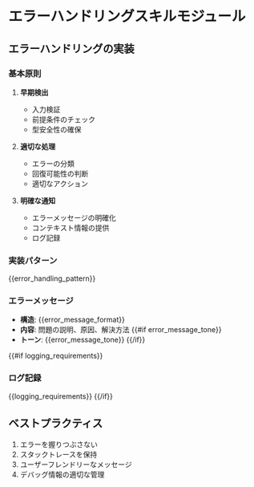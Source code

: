 # エラーハンドリングスキルモジュール

## エラーハンドリングの実装

### 基本原則

1. **早期検出**
   - 入力検証
   - 前提条件のチェック
   - 型安全性の確保

2. **適切な処理**
   - エラーの分類
   - 回復可能性の判断
   - 適切なアクション

3. **明確な通知**
   - エラーメッセージの明確化
   - コンテキスト情報の提供
   - ログ記録

### 実装パターン

{{error_handling_pattern}}

### エラーメッセージ

- **構造**: {{error_message_format}}
- **内容**: 問題の説明、原因、解決方法
{{#if error_message_tone}}
- **トーン**: {{error_message_tone}}
{{/if}}

{{#if logging_requirements}}
### ログ記録

{{logging_requirements}}
{{/if}}

## ベストプラクティス

1. エラーを握りつぶさない
2. スタックトレースを保持
3. ユーザーフレンドリーなメッセージ
4. デバッグ情報の適切な管理